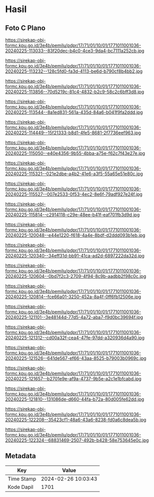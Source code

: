 # Hasil

## Foto C Plano

https://sirekap-obj-formc.kpu.go.id/3e4b/pemilu/pdpr/17/71/01/10/01/1771011001036-20240225-113033--83f20dec-b4c0-4ce3-9da4-bc7111a252cb.jpg

https://sirekap-obj-formc.kpu.go.id/3e4b/pemilu/pdpr/17/71/01/10/01/1771011001036-20240225-113232--128c5fd0-fa3d-4113-be6d-b790cf8b4bb2.jpg

https://sirekap-obj-formc.kpu.go.id/3e4b/pemilu/pdpr/17/71/01/10/01/1771011001036-20240225-113856--70d5219c-81c4-4832-b2c9-58c2c6bff3d8.jpg

https://sirekap-obj-formc.kpu.go.id/3e4b/pemilu/pdpr/17/71/01/10/01/1771011001036-20240225-113544--8a1ed831-561a-435d-84a6-b041f9fa2ddd.jpg

https://sirekap-obj-formc.kpu.go.id/3e4b/pemilu/pdpr/17/71/01/10/01/1771011001036-20240225-114449--15f21333-b8d1-4fe5-8681-2f7736eef963.jpg

https://sirekap-obj-formc.kpu.go.id/3e4b/pemilu/pdpr/17/71/01/10/01/1771011001036-20240225-115050--e40e4356-9b55-4bba-a75e-f62c7f43e27e.jpg

https://sirekap-obj-formc.kpu.go.id/3e4b/pemilu/pdpr/17/71/01/10/01/1771011001036-20240225-115321--021e2dbe-a4b2-41e6-a3f5-55a65e51e80c.jpg

https://sirekap-obj-formc.kpu.go.id/3e4b/pemilu/pdpr/17/71/01/10/01/1771011001036-20240225-115527--007e2533-0f53-4ec2-8e6f-79adf927e24f.jpg

https://sirekap-obj-formc.kpu.go.id/3e4b/pemilu/pdpr/17/71/01/10/01/1771011001036-20240225-115814--c2914118-c29e-48ee-b41f-eaf701fb3d9d.jpg

https://sirekap-obj-formc.kpu.go.id/3e4b/pemilu/pdpr/17/71/01/10/01/1771011001036-20240225-120048--e44e1220-f618-4a4e-8bdf-d2ddd093b1eb.jpg

https://sirekap-obj-formc.kpu.go.id/3e4b/pemilu/pdpr/17/71/01/10/01/1771011001036-20240225-120340--34eff31d-bb91-41ca-ad2d-6897222da32d.jpg

https://sirekap-obj-formc.kpu.go.id/3e4b/pemilu/pdpr/17/71/01/10/01/1771011001036-20240225-120604--0bd7f2c3-2709-4f94-8c9b-aadbb2f98c0c.jpg

https://sirekap-obj-formc.kpu.go.id/3e4b/pemilu/pdpr/17/71/01/10/01/1771011001036-20240225-120814--fce66a01-3250-452a-8a4f-0ff6fb12506e.jpg

https://sirekap-obj-formc.kpu.go.id/3e4b/pemilu/pdpr/17/71/01/10/01/1771011001036-20240225-121101--3e48144d-77d5-4a72-aba7-f9d0bc39694f.jpg

https://sirekap-obj-formc.kpu.go.id/3e4b/pemilu/pdpr/17/71/01/10/01/1771011001036-20240225-121312--cd00a32f-cea4-47fe-97dd-a320936d4a90.jpg

https://sirekap-obj-formc.kpu.go.id/3e4b/pemilu/pdpr/17/71/01/10/01/1771011001036-20240225-121526--641de567-ef66-43aa-8525-b79003b0969c.jpg

https://sirekap-obj-formc.kpu.go.id/3e4b/pemilu/pdpr/17/71/01/10/01/1771011001036-20240225-121657--b2701e9e-af9a-4737-9b5e-a2c1e1bfcabd.jpg

https://sirekap-obj-formc.kpu.go.id/3e4b/pemilu/pdpr/17/71/01/10/01/1771011001036-20240225-121810--131086de-d660-44fa-b72a-80d005fe62dd.jpg

https://sirekap-obj-formc.kpu.go.id/3e4b/pemilu/pdpr/17/71/01/10/01/1771011001036-20240225-122208--35423cf1-48a6-43a6-8238-fd0a6c8dea5b.jpg

https://sirekap-obj-formc.kpu.go.id/3e4b/pemilu/pdpr/17/71/01/10/01/1771011001036-20240225-122324--68831469-2507-492b-b428-58e753645e0c.jpg


## Metadata

| Key        | Value               |
| ---------- | ------------------- |
| Time Stamp | 2024-02-26 10:03:43 |
| Kode Dapil | 1701                |



